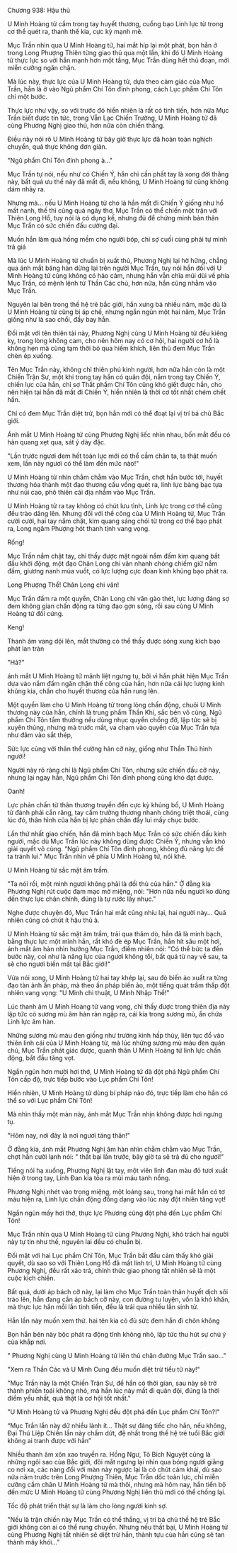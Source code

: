 




Chương 938: Hậu thủ


U Minh Hoàng tử cầm trong tay huyết thương, cuồng bạo Linh lực từ trong cơ thể quét ra, thanh thế kia, cực kỳ mạnh mẽ.

Mục Trần nhìn qua U Minh Hoàng tử, hai mắt híp lại một phát, bọn hắn ở trong Long Phượng Thiên từng giao thủ qua một lần, khi đó U Minh Hoàng tử thực lực so với hắn mạnh hơn một tầng, Mục Trần dùng hết thủ đoạn, mới miễn cưỡng ngăn chặn.

Mà lúc này, thực lực của U Minh Hoàng tử, dựa theo cảm giác của Mục Trần, hẳn là ở vào Ngũ phẩm Chí Tôn đỉnh phong, cách Lục phẩm Chí Tôn chỉ một bước.

Thực lực như vậy, so với trước đó hiển nhiên là rất có tinh tiến, hơn nữa Mục Trần biết được tin tức, trong Vẫn Lạc Chiến Trường, U Minh Hoàng tử đã cùng Phương Nghị giao thủ, hơn nữa còn chiến thắng.

Điều này nói rõ U Minh Hoàng tử bây giờ thực lực đã hoàn toàn nghịch chuyển, quả thực không đơn giản.

"Ngũ phẩm Chí Tôn đỉnh phong à..."

Mục Trần tự nói, nếu như có Chiến Ý, hắn chỉ cần phất tay là xong đời thằng này, bất quá ưu thế này đã mất đi, nếu không, U Minh Hoàng tử cũng không dám nhảy ra.

Nhưng mà... nếu U Minh Hoàng tử cho là hắn mất đi Chiến Ý giống như hổ mất nanh, thế thì cũng quá ngây thơ, Mục Trần có thể chiến một trận với Thiên Long Hổ, tuy nói là có dụng kế, nhưng đủ để chứng minh bản thân Mục Trần có sức chiến đấu cường đại.

Muốn hắn làm quả hồng mềm cho người bóp, chỉ sợ cuối cùng phải tự mình trả giá

Mà lúc U Minh Hoàng tử chuẩn bị xuất thủ, Phương Nghị lại hờ hững, chẳng qua ánh mắt băng hàn dừng lại trên người Mục Trần, tuy nói hắn đối với U Minh Hoàng tử cũng không có hảo cảm, nhưng hắn vẫn chĩa mũi dùi về phía Mục Trần, có mệnh lệnh từ Thần Các chủ, hơn nữa, hắn cũng nhằm vào Mục Trần.

Nguyên lai bên trong thế hệ trẻ bắc giới, hắn xưng bá nhiều năm, mặc dù là U Minh Hoàng tử cũng bị áp chế, nhưng ngắn ngủn một hai năm, Mục Trần giống như là sao chổi, đẩy bay hắn.

Đối mặt với tên thiên tài này, Phương Nghị cùng U Minh Hoàng tử đều kiêng kỵ, trong lòng không cam, cho nên hôm nay có cơ hội, hai người cơ hồ là không hẹn mà cùng tạm thời bỏ qua hiềm khích, liên thủ đem Mục Trần chèn ép xuống.

Tên Mục Trần này, không chỉ thiên phú kinh người, hơn nữa hắn còn là một Chiến Trận Sư, một khi trong tay hắn có quân đội, nắm trong tay Chiến Ý, chiến lực của hắn, chỉ sợ Thất phẩm Chí Tôn cũng khó giết được hắn, cho nên hiện tại hắn đã mất đi Chiến Ý, hiển nhiên là thời cơ tốt nhất chém chết hắn.

Chỉ có đem Mục Trần diệt trừ, bọn hắn mới có thể đoạt lại vị trí bá chủ Bắc giới.

Ánh mắt U Minh Hoàng tử cùng Phương Nghị liếc nhìn nhau, bốn mắt đều có hàn quang xẹt qua, sát ý dày đặc.

"Lần trước ngươi đem hết toàn lực mới có thể cầm chân ta, ta thật muốn xem, lần này ngươi có thể làm đến mức nào!"

U Minh Hoàng tử nhìn chằm chằm vào Mục Trần, chợt hắn bước tới, huyết thương hóa thành một đạo thương cầu vồng quét ra, linh lực bàng bạc tựa như núi cao, phô thiên cái địa nhắm vào Mục Trần.

U Minh Hoàng tử ra tay không có chút lưu tình, Linh lực trong cơ thể cũng đều trào dâng lên. Nhưng đối với thế công của U Minh Hoàng tử, Mục Trần cười cười, hai tay nắm chặt, kim quang sáng chói từ trong cơ thể bạo phát ra, Long ngâm Phượng hót thanh tịnh vang vọng.

Rống!

Mục Trần nắm chặt tay, chỉ thấy được mặt ngoài nắm đấm kim quang bắt đầu khởi động, một đạo Chân Long chi văn nhanh chóng chiếm giữ nắm đấm, giương nanh múa vuốt, có lực lượng cực đoan kinh khủng bạo phát ra.

Long Phượng Thể! Chân Long chi văn!

Mục Trần đấm ra một quyền, Chân Long chi văn gào thét, lực lượng đáng sợ đem không gian chấn động ra từng đạo gợn sóng, rồi sau cùng U Minh Hoàng tử đối cứng.

Keng!

Thanh âm vang dội lên, mắt thường có thể thấy được sóng xung kích bạo phát lan tràn

"Hả?"

ánh mắt U Minh Hoàng tử mãnh liệt ngưng tụ, bởi vì hắn phát hiện Mục Trần dựa vào nắm đấm ngăn chặn thế công của hắn, hơn nữa cái lực lượng kinh khủng kia, chấn cho huyết thương của hắn rung lên.

Một quyền làm cho U Minh Hoàng tử trong lòng chấn động, chuôi U Minh thương này của hắn, chính là trung phẩm Thần Khí, sắc bén vô cùng, Ngũ phẩm Chí Tôn tầm thường nếu dùng nhục quyền chống đỡ, lập tức sẽ bị xuyên thủng, nhưng mà trước mắt, va chạm vào quyền của Mục Trần tựa như đâm vào sắt thép,

Sức lực cùng với thân thể cường hãn cỡ này, giống như Thần Thú hình người!

Người này rõ ràng chỉ là Ngũ phẩm Chí Tôn, nhưng sức chiến đấu cỡ này, nhưng lại ngay hắn, Ngũ phẩm Chí Tôn đỉnh phong cũng khó đạt được.

Oanh!

Lực phản chấn từ thân thương truyền đến cực kỳ khủng bố, U Minh Hoàng tử đành phải cắn răng, tay cầm trường thương nhanh chóng triệt thoái, cùng lúc đó, thân hình của hắn bị lực phản chấn đẩy lui mấy chục bước.

Lần thứ nhất giao chiến, hắn đã minh bạch Mục Trần có sức chiến đấu kinh người, mặc dù Mục Trần lúc này không dùng được Chiến Ý, nhưng vẫn khó giải quyết vô cùng. “Ngũ phẩm Chí Tôn đỉnh phong, không đủ năng lực để ta tránh lui." Mục Trần nhìn về phía U Minh Hoàng tử, nói khẽ.

U Minh Hoàng tử sắc mặt âm trầm.

"Ta nói rồi, một mình ngươi không phải là đối thủ của hắn." Ở đằng kia Phương Nghị rút cuộc đạm mạc mở miệng, nói: "Hơn nữa nếu ngươi ko dùng đến thực lực chân chính, đúng là tự rước lấy nhục."

Nghe được chuyện đó, Mục Trần hai mắt cũng nhíu lại, hai người này... Quả nhiên cũng có chút ít hậu thủ à.

U Minh Hoàng tử sắc mặt âm trầm, trải qua thăm dò, hắn đã là minh bạch, bằng thực lực một mình hắn, rất khó đè ép Mục Trần, hắn hít sâu một hơi, ánh mắt âm hàn nhìn hướng Mục Trần, điềm nhiên nói: "Có thể bức ta đến bước này, coi như là năng lực của ngươi không tồi, bất quá từ nay về sau, ta sẽ cho ngươi biến mất tại Bắc giới!"

Vừa nói xong, U Minh Hoàng tử hai tay khép lại, sau đó biến ảo xuất ra từng đạo tàn ảnh ấn pháp, mà theo ấn pháp biến ảo, một tiếng quát trầm thấp đột nhiên vang vọng: "U Minh chi thuật, U Minh Nhập Thể!"

Lúc thanh âm U Minh Hoàng tử vang vọng, chỉ thấy được trong thiên địa này lập tức có sương mù âm hàn ràn ngập ra, cái kia trong sương mù, ẩn chứa Linh lực âm hàn.

Những sương mù màu đen giống như trường kình hấp thủy, liên tục đổ vào thiên linh cái của U Minh Hoàng tử, mà lúc những sương mù màu đen quán chú, Mục Trần phát giác được, quanh thân U Minh Hoàng tử linh lực chấn động, bắt đầu tăng vọt.

Ngắn ngủn hơn mười hơi thở, U Minh Hoàng tử đã đột phá Ngũ phẩm Chí Tôn cấp độ, trực tiếp bước vào Lục phẩm Chí Tôn!

Hiển nhiên, U Minh Hoàng tử dùng bí pháp nào đó, trực tiếp làm cho hắn có thể so với Lục phẩm Chí Tôn!

Mà nhìn thấy một màn này, ánh mắt Mục Trần nhịn không được hơi ngưng tụ.

"Hôm nay, nơi đây là nơi ngươi táng thân!"

Ở đằng kia, ánh mắt Phương Nghị âm hàn nhìn chằm chằm vào Mục Trần, chợt hắn cười lạnh nói: " thất bại lần trước, bây giờ ta sẽ trả đủ cho ngươi!"

Tiếng nói hạ xuống, Phương Nghị lật tay, một viên linh đan màu đỏ tươi xuất hiện ở trong tay, Linh Đan kia tỏa ra mùi máu tanh nồng.

Phương Nghị nhét vào trong miệng, một loáng sau, trong hai mắt hắn có tơ máu hiện ra, Linh lực chấn động đồng dạng vào lúc này đột nhiên tăng vọt!

Ngắn ngủn mấy hơi thở, thực lực Phương cũng đột phá đến Lục phẩm Chí Tôn!

Mục Trần nhìn qua U Minh Hoàng tử cùng Phương Nghị, khó trách hai người này tự tin như thế, nguyên lai đều có chuẩn bị.

Đối mặt với hai Lục phẩm Chí Tôn, Mục Trần bắt đầu cảm thấy khó giải quyết, dù sao so với Thiên Long Hổ đã mất linh trí, U Minh Hoàng tử cùng Phương Nghị, đều rất xảo trá, chính thức giao phong tất nhiên sẽ là một cuộc kịch chiến.

Bất quá, dưới áp bách cỡ này, lại làm cho Mục Trần toàn thân huyết dịch sôi trào lên, hắn đang cần áp bách cỡ này, con đường tu luyện, vốn là khó khăn, mà thực lực hắn mỗi lần tinh tiến, đều là trải qua nhiều lần sinh tử.

Hắn lần này muốn xem thử. hai tên kia có đủ sức đem hắn đi chôn không

Bọn hắn bên này bộc phát ra động tĩnh không nhỏ, lập tức thu hút sự chú ý của khắp nơi.

" Phương Nghị cùng U Minh Hoàng tử liên thủ chặn đường Mục Trần sao..."

"Xem ra Thần Các và U Minh Cung đều muốn diệt trừ tiểu tử này!"

"Mục Trần này là một Chiến Trận Sư, để hắn có thời gian, sau này sẽ trở thành phiền toái không nhỏ, mà hắn lúc này mất đi quân đội, đúng là thời điểm yếu nhất, quả thật là cơ hội tốt nhất."

"U Minh Hoàng tử và Phương Nghị đều đột phá đến Lục phẩm Chí Tôn?!"

“Mục Trần lần này dữ nhiều lành ít... Thật sự đáng tiếc cho hắn, nếu không, Đại Thú Liệp Chiến lần này chấm dứt, đệ nhất trong thế hệ trẻ tuổi Bắc giới không ai tranh được với hắn”

Nhiều thanh âm xôn xao truyền ra. Hồng Ngư, Tô Bích Nguyệt cũng là những ngôi sao của Bắc giới, đôi mắt ngưng lại nhìn qua bóng người giằng co nơi xa, các nàng đối với màn này ngược lại là có chút cảm khái, dù sao nửa năm trước trên Long Phượng Thiên, Mục Trần dốc toàn lực, chỉ miễn cưỡng cầm chân U Minh Hoàng tử mà thôi, nhưng mà hôm nay, hắn tiến bộ đến mức U Minh Hoàng tử cùng Phương Nghị liên thủ mới có thể chống lại.

Tốc độ phát triển thật sự là làm cho lòng người kinh sợ.

"Nếu là trận chiến này Mục Trần có thể thắng, vị trí bá chủ thế hệ trẻ Bắc giới không còn ai có thể rung chuyển. Nhưng nếu thất bại, U Minh Hoàng tử cùng Phương Nghị tất nhiên sẽ diệt trừ hắn, thành tựu của hắn cũng sẽ tan thành mây khói..."




